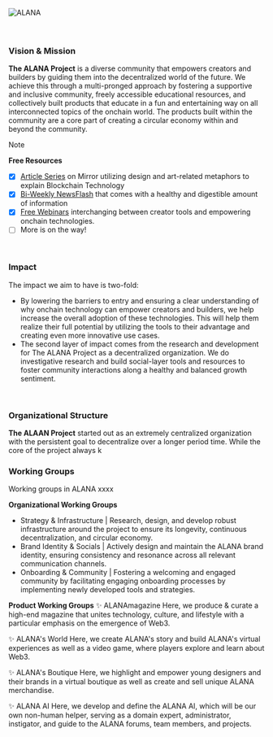 ![ALANA](https://github.com/user-attachments/assets/f85b4658-3fdd-4d57-99e2-6085e7ca58a0)
<br/>
<br/>
<br/>
### Vision & Mission
**The ALANA Project** is a diverse community that empowers creators and builders by guiding them into the decentralized world of the future. We achieve this through a multi-pronged approach by fostering a supportive and inclusive community, freely accessible educational resources, and collectively built products that educate in a fun and entertaining way on all interconnected topics of the onchain world. The products built within the community are a core part of creating a circular economy within and beyond the community.

> [!NOTE]
> **Free Resources**
> - [x] [Article Series](https://mirror.xyz/the-alana-project.eth/DeQP_kgXvSw5GqeOSwZVgk6G7nziX9UXaRypZlVZqz0?referrerAddress=0x83E2B1525becEeE48Bc00ABb192813859dF6b7A6) on Mirror utilizing design and art-related metaphors to explain Blockchain Technology
> - [x] [Bi-Weekly NewsFlash]() that comes with a healthy and digestible amount of information
> - [x] [Free Webinars](https://www.youtube.com/live/EHSOfWg7KLs?si=SbZeYCOki_n9mozK) interchanging between creator tools and empowering onchain technologies.
> - [ ] More is on the way!
<br/>

### Impact
The impact we aim to have is two-fold:

- By lowering the barriers to entry and ensuring a clear understanding of why onchain technology can empower creators and builders, we help increase the overall adoption of these technologies. This will help them realize their full potential by utilizing the tools to their advantage and creating even more innovative use cases.
- The second layer of impact comes from the research and development for The ALANA Project as a decentralized organization. We do investigative research and build social-layer tools and resources to foster community interactions along a healthy and balanced growth sentiment.
<br/>

### Organizational Structure
**The ALAAN Project** started out as an extremely centralized organization with the persistent goal to decentralize over a longer period time. While the core of the project always k
<br/>


### Working Groups
Working groups in ALANA xxxx

**Organizational Working Groups**

- Strategy & Infrastructure | Research, design, and develop robust infrastructure around the project to ensure its longevity, continuous decentralization, and circular economy.
- Brand Identity & Socials | Actively design and maintain the ALANA brand identity, ensuring consistency and resonance across all relevant communication channels.
- Onboarding & Community | Fostering a welcoming and engaged community by facilitating engaging onboarding processes by  implementing newly developed tools and strategies.

**Product Working Groups**
✨ ALANAmagazine
Here, we produce & curate a high-end magazine that unites technology, culture, and lifestyle with a particular emphasis on the emergence of Web3.

✨ ALANA's World
Here, we create ALANA's story and build ALANA's virtual experiences as well as a video game, where players explore and learn about Web3.

✨ ALANA's Boutique
Here, we highlight and empower young designers and their brands in a virtual boutique as well as create and sell unique ALANA merchandise.

✨ ALANA AI
Here, we develop and define the ALANA AI, which will be our own non-human helper, serving as a domain expert, administrator, instigator, and guide to the ALANA forums, team members, and projects.
